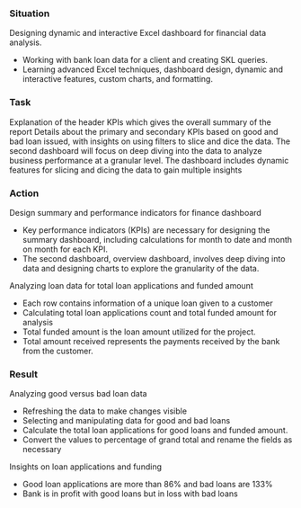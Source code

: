 ### Situation

Designing dynamic and interactive Excel dashboard for financial data analysis.

- Working with bank loan data for a client and creating SKL queries.
- Learning advanced Excel techniques, dashboard design, dynamic and interactive features, custom charts, and formatting.

### Task

Explanation of the header KPIs which gives the overall summary of the report Details about the primary and secondary KPIs based on good and bad loan issued, with insights on using filters to slice and dice the data. The second dashboard will focus on deep diving into the data to analyze business performance at a granular level. The dashboard includes dynamic features for slicing and dicing the data to gain multiple insights

### Action

Design summary and performance indicators for finance dashboard

- Key performance indicators (KPIs) are necessary for designing the summary dashboard, including calculations for month to date and month on month for each KPI.
- The second dashboard, overview dashboard, involves deep diving into data and designing charts to explore the granularity of the data.

Analyzing loan data for total loan applications and funded amount

- Each row contains information of a unique loan given to a customer
- Calculating total loan applications count and total funded amount for analysis
- Total funded amount is the loan amount utilized for the project.
- Total amount received represents the payments received by the bank from the customer.

### Result

Analyzing good versus bad loan data

- Refreshing the data to make changes visible
- Selecting and manipulating data for good and bad loans
- Calculate the total loan applications for good loans and funded amount.
- Convert the values to percentage of grand total and rename the fields as necessary

Insights on loan applications and funding

- Good loan applications are more than 86% and bad loans are 133%
- Bank is in profit with good loans but in loss with bad loans
